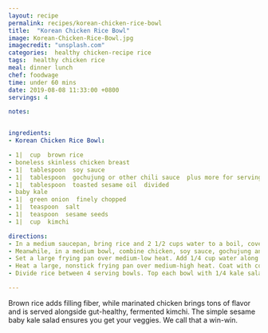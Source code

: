 ```yaml
---
layout: recipe
permalink: recipes/korean-chicken-rice-bowl
title:  "Korean Chicken Rice Bowl"
image: Korean-Chicken-Rice-Bowl.jpg
imagecredit: "unsplash.com"
categories:  healthy chicken-recipe rice
tags:  healthy chicken rice
meal: dinner lunch
chef: foodwage
time: under 60 mins
date: 2019-08-08 11:33:00 +0800
servings: 4

notes:


ingredients:
- Korean Chicken Rice Bowl:

- 1|  cup  brown rice
- boneless skinless chicken breast
- 1|  tablespoon  soy sauce
- 1|  tablespoon  gochujung or other chili sauce  plus more for serving
- 1|  tablespoon  toasted sesame oil  divided
- baby kale
- 1|  green onion  finely chopped
- 1|  teaspoon  salt
- 1|  teaspoon  sesame seeds
- 1|  cup  kimchi

directions:
- In a medium saucepan, bring rice and 2 1/2 cups water to a boil, cover and reduce heat to low. Cook 40 minutes, remove from heat and let sit 10 minutes. Fluff with a fork.
- Meanwhile, in a medium bowl, combine chicken, soy sauce, gochujung and 1 teaspoon sesame oil. Toss to coat the chicken and set aside.
- Set a large frying pan over medium-low heat. Add 1/4 cup water along with baby kale, cover, reduce heat to low and cook until kale is tender and wilted, about 5 minutes. Drain and rinse with cold running water until cool. Squeeze small handfuls to remove as much liquid as possible from the kale. Transfer to a medium bowl and fluff apart with your fingers. Add half the green onion, salt, remaining 2 teaspoons sesame oil and sesame seeds. Toss to combine and set aside.
- Heat a large, nonstick frying pan over medium-high heat. Coat with cooking spray and add the chicken. Let cook, undisturbed, until browned, about 5 minutes. Turn over and cook until brown on the second side and cooked through, about 5 more minutes depending on thickness. Transfer to a cutting board and let rest 10 minutes before slicing.
- Divide rice between 4 serving bowls. Top each bowl with 1/4 kale salad and kimchi. Slice chicken and add to bowls. Garnish with remaining green onion and serve with additional chili sauce to taste.

---
```


Brown rice adds filling fiber, while marinated chicken brings tons of flavor and is served alongside gut-healthy, fermented kimchi. The simple sesame baby kale salad ensures you get your veggies. We call that a win-win.